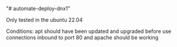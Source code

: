 "# automate-deploy-dnx1" 

Only tested in the ubuntu 22.04

Conditions:
apt should have been updated and upgraded before use
connections inbound to port 80 and apache should be working
